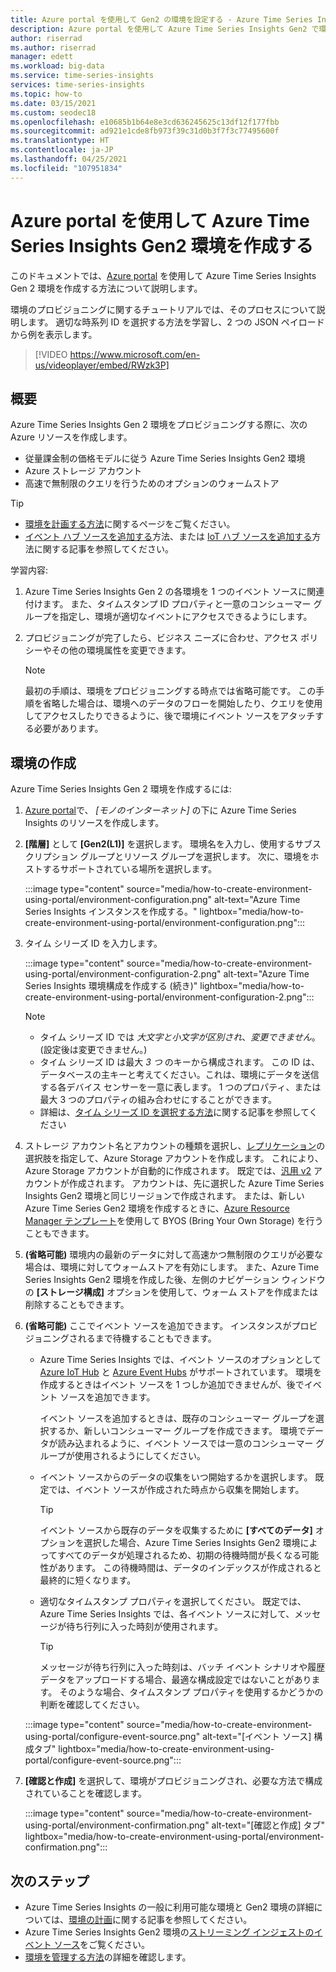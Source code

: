 ```yaml
---
title: Azure portal を使用して Gen2 の環境を設定する - Azure Time Series Insights Gen2 | Microsoft Docs
description: Azure portal を使用して Azure Time Series Insights Gen2 で環境を設定する方法について説明します。
author: riserrad
ms.author: riserrad
manager: edett
ms.workload: big-data
ms.service: time-series-insights
services: time-series-insights
ms.topic: how-to
ms.date: 03/15/2021
ms.custom: seodec18
ms.openlocfilehash: e10685b1b64e8e3cd636245625c13df12f177fbb
ms.sourcegitcommit: ad921e1cde8fb973f39c31d0b3f7f3c77495600f
ms.translationtype: HT
ms.contentlocale: ja-JP
ms.lasthandoff: 04/25/2021
ms.locfileid: "107951834"
---
```

# <a name="create-an-azure-time-series-insights-gen2-environment-using-the-azure-portal"></a>Azure portal を使用して Azure Time Series Insights Gen2 環境を作成する

このドキュメントでは、[Azure portal](https://portal.azure.com/) を使用して Azure Time Series Insights Gen 2 環境を作成する方法について説明します。

環境のプロビジョニングに関するチュートリアルでは、そのプロセスについて説明します。 適切な時系列 ID を選択する方法を学習し、2 つの JSON ペイロードから例を表示します。</br>

> [!VIDEO https://www.microsoft.com/en-us/videoplayer/embed/RWzk3P]

## <a name="overview"></a>概要

Azure Time Series Insights Gen 2 環境をプロビジョニングする際に、次の Azure リソースを作成します。

* 従量課金制の価格モデルに従う Azure Time Series Insights Gen2 環境
* Azure ストレージ アカウント
* 高速で無制限のクエリを行うためのオプションのウォームストア

> [!TIP]
>
> * [環境を計画する方法](./how-to-plan-your-environment.md)に関するページをご覧ください。
> * [イベント ハブ ソースを追加する](./how-to-ingest-data-event-hub.md)方法、または [IoT ハブ ソースを追加する](./how-to-ingest-data-iot-hub.md)方法に関する記事を参照してください。

学習内容:

1. Azure Time Series Insights Gen 2 の各環境を 1 つのイベント ソースに関連付けます。 また、タイムスタンプ ID プロパティと一意のコンシューマー グループを指定し、環境が適切なイベントにアクセスできるようにします。

1. プロビジョニングが完了したら、ビジネス ニーズに合わせ、アクセス ポリシーやその他の環境属性を変更できます。

   > [!NOTE]
   > 最初の手順は、環境をプロビジョニングする時点では省略可能です。 この手順を省略した場合は、環境へのデータのフローを開始したり、クエリを使用してアクセスしたりできるように、後で環境にイベント ソースをアタッチする必要があります。

## <a name="create-the-environment"></a>環境の作成

Azure Time Series Insights Gen 2 環境を作成するには:

1. [Azure portal](https://portal.azure.com/)で、 *[モノのインターネット]* の下に Azure Time Series Insights のリソースを作成します。

1. **[階層]** として **[Gen2(L1)]** を選択します。 環境名を入力し、使用するサブスクリプション グループとリソース グループを選択します。 次に、環境をホストするサポートされている場所を選択します。

   :::image type="content" source="media/how-to-create-environment-using-portal/environment-configuration.png" alt-text="Azure Time Series Insights インスタンスを作成する。" lightbox="media/how-to-create-environment-using-portal/environment-configuration.png":::

1. タイム シリーズ ID を入力します。

   :::image type="content" source="media/how-to-create-environment-using-portal/environment-configuration-2.png" alt-text="Azure Time Series Insights 環境構成を作成する (続き)" lightbox="media/how-to-create-environment-using-portal/environment-configuration-2.png":::

   > [!NOTE]
   >
   > * タイム シリーズ ID では *大文字と小文字が区別され*、*変更できません*。 (設定後は変更できません。)
   > * タイム シリーズ ID は最大 *3 つ* のキーから構成されます。 この ID は、データベースの主キーと考えてください。これは、環境にデータを送信する各デバイス センサーを一意に表します。 1 つのプロパティ、または最大 3 つのプロパティの組み合わせにすることができます。
   > * 詳細は、[タイム シリーズ ID を選択する方法](./how-to-select-tsid.md)に関する記事を参照してください

1. ストレージ アカウント名とアカウントの種類を選択し、[レプリケーション](../storage/common/redundancy-migration.md?tabs=portal)の選択肢を指定して、Azure Storage アカウントを作成します。 これにより、Azure Storage アカウントが自動的に作成されます。 既定では、[汎用 v2](../storage/common/storage-account-overview.md) アカウントが作成されます。 アカウントは、先に選択した Azure Time Series Insights Gen2 環境と同じリージョンで作成されます。
または、新しい Azure Time Series Gen2 環境を作成するときに、[Azure Resource Manager テンプレート](./time-series-insights-manage-resources-using-azure-resource-manager-template.md)を使用して BYOS (Bring Your Own Storage) を行うこともできます。

1. **(省略可能)** 環境内の最新のデータに対して高速かつ無制限のクエリが必要な場合は、環境に対してウォームストアを有効にします。 また、Azure Time Series Insights Gen2 環境を作成した後、左側のナビゲーション ウィンドウの **[ストレージ構成]** オプションを使用して、ウォーム ストアを作成または削除することもできます。

1. **(省略可能)** ここでイベント ソースを追加できます。 インスタンスがプロビジョニングされるまで待機することもできます。

   * Azure Time Series Insights では、イベント ソースのオプションとして [Azure IoT Hub](./how-to-ingest-data-iot-hub.md) と [Azure Event Hubs](./how-to-ingest-data-event-hub.md) がサポートされています。 環境を作成するときはイベント ソースを 1 つしか追加できませんが、後でイベント ソースを追加できます。

     イベント ソースを追加するときは、既存のコンシューマー グループを選択するか、新しいコンシューマー グループを作成できます。 環境でデータが読み込まれるように、イベント ソースでは一意のコンシューマー グループが使用されるようにしてください。

   * イベント ソースからのデータの収集をいつ開始するかを選択します。 既定では、イベント ソースが作成された時点から収集を開始します。

     > [!TIP]
     > イベント ソースから既存のデータを収集するために **[すべてのデータ]** オプションを選択した場合、Azure Time Series Insights Gen2 環境によってすべてのデータが処理されるため、初期の待機時間が長くなる可能性があります。 この待機時間は、データのインデックスが作成されると最終的に短くなります。

   * 適切なタイムスタンプ プロパティを選択してください。 既定では、Azure Time Series Insights では、各イベント ソースに対して、メッセージが待ち行列に入った時刻が使用されます。

     > [!TIP]
     > メッセージが待ち行列に入った時刻は、バッチ イベント シナリオや履歴データをアップロードする場合、最適な構成設定ではないことがあります。 そのような場合、タイムスタンプ プロパティを使用するかどうかの判断を確認してください。

   :::image type="content" source="media/how-to-create-environment-using-portal/configure-event-source.png" alt-text="[イベント ソース] 構成タブ" lightbox="media/how-to-create-environment-using-portal/configure-event-source.png":::

1. **[確認と作成]** を選択して、環境がプロビジョニングされ、必要な方法で構成されていることを確認します。

    :::image type="content" source="media/how-to-create-environment-using-portal/environment-confirmation.png" alt-text="[確認と作成] タブ" lightbox="media/how-to-create-environment-using-portal/environment-confirmation.png":::

## <a name="next-steps"></a>次のステップ

* Azure Time Series Insights の一般に利用可能な環境と Gen2 環境の詳細については、[環境の計画](./how-to-plan-your-environment.md)に関する記事を参照してください。
* Azure Time Series Insights Gen2 環境の[ストリーミング インジェストのイベント ソース](./concepts-streaming-ingestion-event-sources.md)をご覧ください。
* [環境を管理する方法](./how-to-provision-manage.md)の詳細を確認します。
